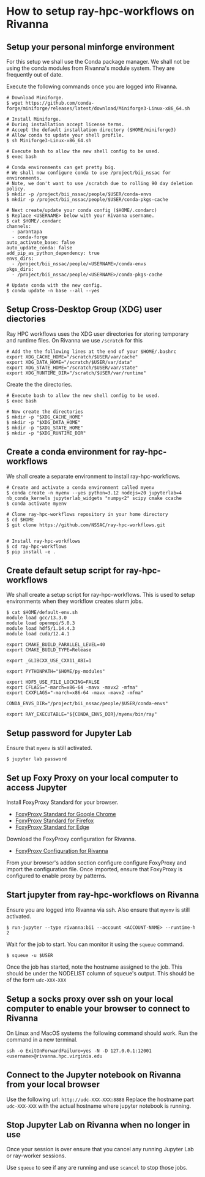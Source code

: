 # How to setup ray-hpc-workflows on Rivanna

## Setup your personal minforge environment

For this setup we shall use the Conda package manager.
We shall not be using the conda modules from Rivanna's module system.
They are frequently out of date.

Execute the following commands once you are logged into Rivanna.

```
# Download Miniforge.
$ wget https://github.com/conda-forge/miniforge/releases/latest/download/Miniforge3-Linux-x86_64.sh

# Install Miniforge.
# During installation accept license terms.
# Accept the default installation directory ($HOME/miniforge3)
# Allow conda to update your shell profile.
$ sh Miniforge3-Linux-x86_64.sh

# Execute bash to allow the new shell config to be used.
$ exec bash

# Conda environments can get pretty big.
# We shall now configure conda to use /project/bii_nssac for environments.
# Note, we don't want to use /scratch due to rolling 90 day deletion policy.
$ mkdir -p /project/bii_nssac/people/$USER/conda-envs
$ mkdir -p /project/bii_nssac/people/$USER/conda-pkgs-cache

# Next create/update your conda config ($HOME/.condarc)
$ Replace <USERNAME> below with your Rivanna username.
$ cat $HOME/.condarc
channels:
  - parantapa
  - conda-forge
auto_activate_base: false
auto_update_conda: false
add_pip_as_python_dependency: true
envs_dirs:
  - /project/bii_nssac/people/<USERNAME>/conda-envs
pkgs_dirs:
  - /project/bii_nssac/people/<USERNAME>/conda-pkgs-cache

# Update conda with the new config.
$ conda update -n base --all --yes
```

## Setup Cross-Desktop Group (XDG) user diectories

Ray HPC workflows uses the XDG user directories
for storing temporary and runtime files.
On Rivanna we use `/scratch` for this

```
# Add the the following lines at the end of your $HOME/.bashrc
export XDG_CACHE_HOME="/scratch/$USER/var/cache"
export XDG_DATA_HOME="/scratch/$USER/var/data"
export XDG_STATE_HOME="/scratch/$USER/var/state"
export XDG_RUNTIME_DIR="/scratch/$USER/var/runtime"
```

Create the the directories.

```
# Execute bash to allow the new shell config to be used.
$ exec bash

# Now create the directories
$ mkdir -p "$XDG_CACHE_HOME"
$ mkdir -p "$XDG_DATA_HOME"
$ mkdir -p "$XDG_STATE_HOME"
$ mkdir -p "$XDG_RUNTIME_DIR"
```

## Create a conda environment for ray-hpc-workflows

We shall create a separate environment to install ray-hpc-workflows.

```
# Create and activate a conda environment called myenv
$ conda create -n myenv --yes python=3.12 nodejs=20 jupyterlab=4 nb_conda_kernels jupyterlab_widgets "numpy<2" scipy cmake ccache
$ conda activate myenv

# Clone ray-hpc-workflows repository in your home directory
$ cd $HOME
$ git clone https://github.com/NSSAC/ray-hpc-workflows.git


# Install ray-hpc-workflows
$ cd ray-hpc-workflows
$ pip install -e .
```

## Create default setup script for ray-hpc-workflows

We shall create a setup script for ray-hpc-workflows.
This is used to setup environments when they workflow creates slurm jobs.

```
$ cat $HOME/default-env.sh
module load gcc/13.3.0
module load openmpi/5.0.3
module load hdf5/1.14.4.3
module load cuda/12.4.1

export CMAKE_BUILD_PARALLEL_LEVEL=40
export CMAKE_BUILD_TYPE=Release

export _GLIBCXX_USE_CXX11_ABI=1

export PYTHONPATH="$HOME/py-modules"

export HDF5_USE_FILE_LOCKING=FALSE
export CFLAGS="-march=x86-64 -mavx -mavx2 -mfma"
export CXXFLAGS="-march=x86-64 -mavx -mavx2 -mfma"

CONDA_ENVS_DIR="/project/bii_nssac/people/$USER/conda-envs"

export RAY_EXECUTABLE="${CONDA_ENVS_DIR}/myenv/bin/ray"
```

## Setup password for Jupyter Lab

Ensure that `myenv` is still activated.

```
$ jupyter lab password
```

## Set up Foxy Proxy on your local computer to access Jupyter

Install FoxyProxy Standard for your browser.

* [FoxyProxy Standard for Google Chrome](https://chromewebstore.google.com/detail/foxyproxy/gcknhkkoolaabfmlnjonogaaifnjlfnp?pli=1)
* [FoxyProxy Standard for Firefox](https://addons.mozilla.org/en-US/firefox/addon/foxyproxy-standard/)
* [FoxyProxy Standard for Edge](https://microsoftedge.microsoft.com/addons/detail/foxyproxy/flcnoalcefgkhkinjkffipfdhglnpnem)

Download the FoxyProxy configuration for Rivanna.

* [FoxyProxy Configuration for Rivanna](../extra/Rivanna-FoxyProxy_2024-06-06.json)

From your browser's addon section configure configure FoxyProxy
and import the configuration file.
Once imported, ensure that FoxyProxy is configured to enable proxy by patterns.

## Start jupyter from ray-hpc-workflows on Rivanna

Ensure you are logged into Rivanna via ssh.
Also ensure that `myenv` is still activated.

```
$ run-jupyter --type rivanna:bii --account <ACCOUNT-NAME> --runtime-h 2
```

Wait for the job to start.
You can monitor it using the `squeue` command.

```
$ squeue -u $USER
```

Once the job has started, note the hostname assigned to the job.
This should be under the NODELIST column of squeue's output.
This should be of the form `udc-XXX-XXX`

## Setup a socks proxy over ssh on your local computer to enable your browser to connect to Rivanna

On Linux and MacOS systems the following command should work.
Run the command in a new terminal.

```
ssh -o ExitOnForwardFailure=yes -N -D 127.0.0.1:12001 <username>@rivanna.hpc.virginia.edu
```

## Connect to the Jupyter notebook on Rivanna from your local browser

Use the following url: `http://udc-XXX-XXX:8888`
Replace the hostname part `udc-XXX-XXX` with the actual hostname where
jupyter notebook is running.

## Stop Jupyter Lab on Rivanna when no longer in use

Once your session is over ensure that you cancel any running Jupyter Lab or
ray-worker sessions.

Use `squeue` to see if any are running and use `scancel` to stop those jobs.
